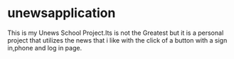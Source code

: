 # unewsapplication
This is my Unews School Project.Its is not the Greatest but it is a personal project that utilizes the news that i like with the click of a button with a sign in,phone and log in page.
